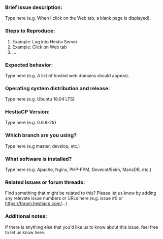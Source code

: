### Brief issue description:
Type here (e.g. When I click on the Web tab, a blank page is displayed).

### Steps to Reproduce:
1. Example: Log into Hestia Server
2. Example: Click on Web tab
3. ...

### Expected behavior:
Type here (e.g. A list of hosted web domains should appear).

### Operating system distribution and release:
Type here (e.g. Ubuntu 18.04 LTS)

### HestiaCP Version:
Type here (e.g. 0.9.8-29)

### Which branch are you using?
Type here (e.g master, develop, etc.)

### What software is installed?
Type here (e.g. Apache, Nginx, PHP-FPM, Dovecot/Exim, MariaDB, etc.)

### Related issues or forum threads:
Find something that might be related to this? Please let us know by adding any relevate issue numbers or URLs here (e.g. issue #0 or https://forum.hestiacp.com/...)

### Additional notes:
If there is anything else that you'd like us to know about this issue, feel free to let us know here.
